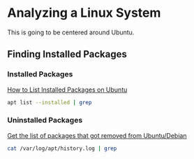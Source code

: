 # Analyzing a Linux System
This is going to be centered around Ubuntu.

## Finding Installed Packages

### Installed Packages
[How to List Installed Packages on Ubuntu](https://linuxize.com/post/how-to-list-installed-packages-on-ubuntu/)
```bash
apt list --installed | grep
```

### Uninstalled Packages
[Get the list of packages that got removed from Ubuntu/Debian](https://rebugged.com/get-the-list-of-packages-removed-from-ubuntu-debian/)

```bash
cat /var/log/apt/history.log | grep
```
